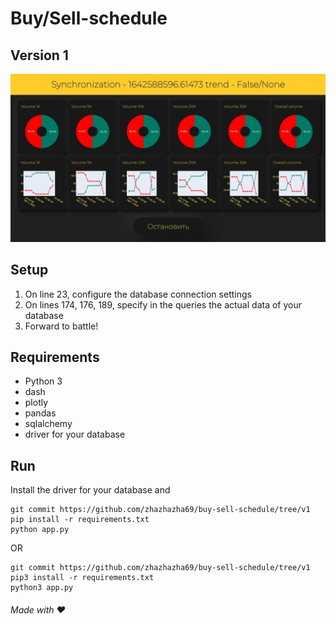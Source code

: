 # Buy/Sell-schedule 
## Version 1
![Screenshot](https://github.com/zhazhazha69/buy-sell-schedule/blob/v1/Screenshot.jpg?raw=true)

## Setup
1. On line 23, configure the database connection settings
2. On lines 174, 176, 189, specify in the queries the actual data of your database
3. Forward to battle!

## Requirements
- Python 3
- dash
- plotly
- pandas
- sqlalchemy
- driver for your database

## Run
Install the driver for your database and
```
git commit https://github.com/zhazhazha69/buy-sell-schedule/tree/v1
pip install -r requirements.txt 
python app.py 
``` 
OR 
```
git commit https://github.com/zhazhazha69/buy-sell-schedule/tree/v1
pip3 install -r requirements.txt
python3 app.py
```

###### Made with ♥️
